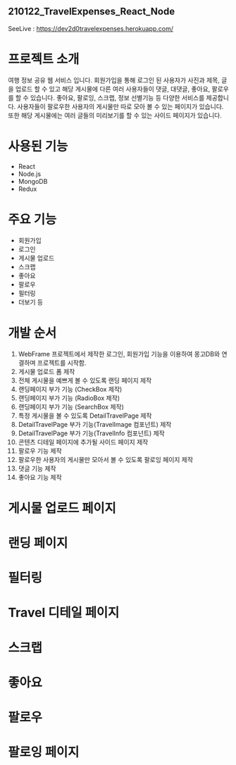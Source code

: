 ## 210122_TravelExpenses_React_Node
SeeLive : https://dev2d0travelexpenses.herokuapp.com/

# 프로젝트 소개
여행 정보 공유 웹 서비스 입니다. 회원가입을 통해 로그인 된 사용자가 사진과 제목, 글을 업로드 할 수 있고 해당 게시물에 다른 여러 사용자들이 댓글, 대댓글, 좋아요, 팔로우를 할 수 있습니다.
좋아요, 팔로잉, 스크랩, 정보 선별기능 등 다양한 서비스를 제공합니다.
사용자들이 팔로우한 사용자의 게시물만 따로 모아 볼 수 있는 페이지가 있습니다. 또한 해당 게시물에는 여러 글들의 미리보기를 할 수 있는 사이드 페이지가 있습니다.


# 사용된 기능
- React
- Node.js
- MongoDB
- Redux

# 주요 기능 
- 회원가입
- 로그인
- 게시물 업로드
- 스크랩
- 좋아요
- 팔로우 
- 필터링
- 더보기 등

# 개발 순서 
1. WebFrame 프로젝트에서 제작한 로그인, 회원가입 기능을 이용하여 몽고DB와 연결하며 프로젝트를 시작함.
2. 게시물 업로드 폼 제작
3. 전체 게시물을 예쁘게 볼 수 있도록 랜딩 페이지 제작
4. 랜딩페이지 부가 기능 (CheckBox 제작)
5. 랜딩페이지 부가 기능 (RadioBox 제작)
6. 랜딩페이지 부가 기능 (SearchBox 제작)
7. 특정 게시물을 볼 수 있도록  DetailTravelPage 제작
8. DetailTravelPage 부가 기능(TravelImage 컴포넌트) 제작
9. DetailTravelPage 부가 기능(TravelInfo 컴포넌트) 제작
5. 콘텐츠 디테일 페이지에 추가될 사이드 페이지 제작
6. 팔로우 기능 제작
7. 팔로우한 사용자의 게시물만 모아서 볼 수 있도록 팔로잉 페이지 제작
8. 댓글 기능 제작 
9. 좋아요 기능 제작 

# 게시물 업로드 페이지


# 랜딩 페이지 

# 필터링

# Travel 디테일 페이지

# 스크랩

# 좋아요

# 팔로우

# 팔로잉 페이지




